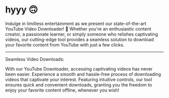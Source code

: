 # hyyy	:upside_down_face:
Indulge in limitless entertainment as we present our state-of-the-art YouTube Video Downloader! 🚀 Whether you're an enthusiastic content creator, a passionate learner, or simply someone who relishes captivating videos, our cutting-edge tool provides a seamless solution to download your favorite content from YouTube with just a few clicks.
<hr>
Seamless Video Downloads:

With our YouTube Downloader, accessing captivating videos has never been easier. Experience a smooth and hassle-free process of downloading videos that captivate your interest. Featuring intuitive controls, our tool ensures quick and convenient downloads, granting you the freedom to enjoy your favorite content offline, whenever you wish!
